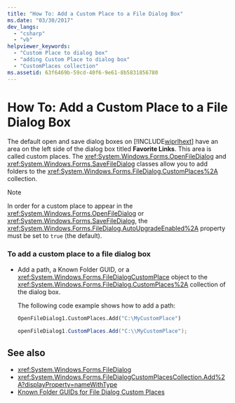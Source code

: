 ```yaml
---
title: "How To: Add a Custom Place to a File Dialog Box"
ms.date: "03/30/2017"
dev_langs: 
  - "csharp"
  - "vb"
helpviewer_keywords: 
  - "Custom Place to dialog box"
  - "adding Custom Place to dialog box"
  - "CustomPlaces collection"
ms.assetid: 63f6469b-59cd-40f6-9e61-8b5831856780
---
```

# How To: Add a Custom Place to a File Dialog Box
The default open and save dialog boxes on [!INCLUDE[wiprlhext](../../../../includes/wiprlhext-md.md)] have an area on the left side of the dialog box titled **Favorite Links**. This area is called custom places. The <xref:System.Windows.Forms.OpenFileDialog> and <xref:System.Windows.Forms.SaveFileDialog> classes allow you to add folders to the <xref:System.Windows.Forms.FileDialog.CustomPlaces%2A> collection.  
  
> [!NOTE]
>  In order for a custom place to appear in the <xref:System.Windows.Forms.OpenFileDialog> or <xref:System.Windows.Forms.SaveFileDialog>, the <xref:System.Windows.Forms.FileDialog.AutoUpgradeEnabled%2A> property must be set to `true` (the default).  
  
### To add a custom place to a file dialog box  
  
- Add a path, a Known Folder GUID, or a <xref:System.Windows.Forms.FileDialogCustomPlace> object to the <xref:System.Windows.Forms.FileDialog.CustomPlaces%2A> collection of the dialog box.  
  
     The following code example shows how to add a path:  
  
    ```vb  
    OpenFileDialog1.CustomPlaces.Add("C:\MyCustomPlace")  
    ```  
  
    ```csharp  
    openFileDialog1.CustomPlaces.Add("C:\\MyCustomPlace");  
    ```  
  
## See also

- <xref:System.Windows.Forms.FileDialog>
- <xref:System.Windows.Forms.FileDialogCustomPlacesCollection.Add%2A?displayProperty=nameWithType>
- [Known Folder GUIDs for File Dialog Custom Places](known-folder-guids-for-file-dialog-custom-places.md)
